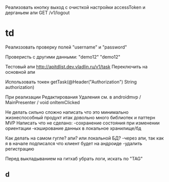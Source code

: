 

Реализовать кнопку выход с очисткой настройки accessToken и дерганьем апи GET /v1/logout


td
===

Реализзовать проверку полей "username" и "password" 

Проверисть с другими данными: "demo12" "demo12"

Тестовый апи http://apitdlist.dev.vladlin.ru/v1/task 
Переключить на основной апи

Иcпользовать токен  getTask(@Header("Authorization") String authorization)

При реализации Редактирования Удаления
см. в androidmvp / MainPresenter / void onItemClicked

Не делать сильно сложно
написать что это минимально жизнеспособный продукт 
итак довольно много библиотек и паттерн MVP
Написать что не сделано:
-сохранение состояния при изменении ориентации
-кэширование данных в локальное хранилище/бд

Как делать на самом гугле? апи? или локальной БД?
-через апи, так как я в начале подписался что клиент будет на андроиде
-удалить регистрацию

Перед выкладыванием на гитхаб убрать логи, искать по "TAG"

d
---


